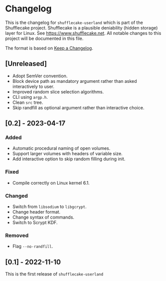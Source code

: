 # Changelog
This is the changelog for `shufflecake-userland` which is part of the Shufflecake project.
Shufflecake is a plausible deniability (hidden storage) layer for Linux. See <https://www.shufflecake.net>.
All notable changes to this project will be documented in this file.

The format is based on [Keep a Changelog](https://keepachangelog.com/en/1.0.0/).



## [Unreleased]

- Adopt SemVer convention.
- Block device path as mandatory argument rather than asked interactively to user.
- Improved random slice selection algorithms.
- CLI using `argp.h`.
- Clean `src` tree.
- Skip randfill as optional argument rather than interactive choice.
 
 
 
## [0.2] - 2023-04-17

### Added

- Automatic procedural naming of open volumes.
- Support larger volumes with headers of variable size.
- Add interactive option to skip random filling during init.

### Fixed

- Compile correctly on Linux kernel 6.1.

### Changed

- Switch from `libsodium` to `libgcrypt`.
- Change header format.
- Change syntax of commands.
- Switch to Scrypt KDF.

### Removed

- Flag `--no-randfill`.



## [0.1] - 2022-11-10

This is the first release of `shufflecake-userland`

